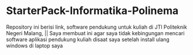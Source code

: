 # StarterPack-Informatika-Polinema
Repository ini berisi link, software pendukung untuk kuliah di JTI Politeknik Negeri Malang, || Saya membuat ini agar saya tidak kebingungan mencari software aplikasi pendukung kuliah disaat saya setelah install ulang windows di laptop saya
